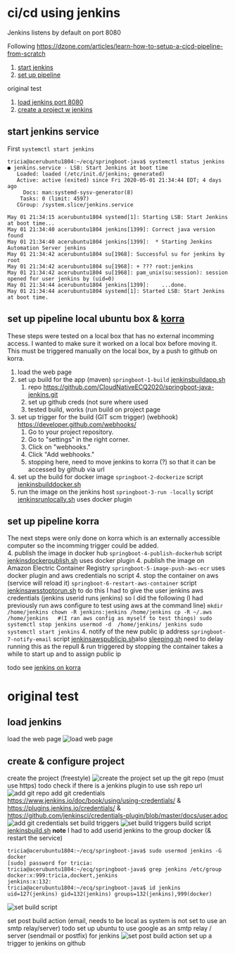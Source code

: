 # ci/cd using jenkins 

Jenkins listens by default on port 8080

Following https://dzone.com/articles/learn-how-to-setup-a-cicd-pipeline-from-scratch
1. [start jenkins](#start-jenkins-service)
1. [set up pipeline](#set-up-pipeline)


original test
1. [load jenkins port 8080](#load-jenkins)
1. [create a project w jenkins](#create-&-configure-project)

## start jenkins service
First `systemctl start jenkins`
```
tricia@acerubuntu1804:~/ecq/springboot-java$ systemctl status jenkins
● jenkins.service - LSB: Start Jenkins at boot time
   Loaded: loaded (/etc/init.d/jenkins; generated)
   Active: active (exited) since Fri 2020-05-01 21:34:44 EDT; 4 days ago
     Docs: man:systemd-sysv-generator(8)
    Tasks: 0 (limit: 4597)
   CGroup: /system.slice/jenkins.service

May 01 21:34:15 acerubuntu1804 systemd[1]: Starting LSB: Start Jenkins at boot time...
May 01 21:34:40 acerubuntu1804 jenkins[1399]: Correct java version found
May 01 21:34:40 acerubuntu1804 jenkins[1399]:  * Starting Jenkins Automation Server jenkins
May 01 21:34:42 acerubuntu1804 su[1968]: Successful su for jenkins by root
May 01 21:34:42 acerubuntu1804 su[1968]: + ??? root:jenkins
May 01 21:34:42 acerubuntu1804 su[1968]: pam_unix(su:session): session opened for user jenkins by (uid=0)
May 01 21:34:44 acerubuntu1804 jenkins[1399]:    ...done.
May 01 21:34:44 acerubuntu1804 systemd[1]: Started LSB: Start Jenkins at boot time.
```
## set up pipeline  local ubuntu box & [korra](http://korra.dawsoncollege.qc.ca:8080/)
These steps were tested on a local box that has no external incomming access.  I wanted to make sure it worked on a local box before moving it.  This must be triggered manually on the local box, by a push to github on korra. 
1. load the web page
2. set up build for the app (maven)   `springboot-1-build` [jenkinsbuildapp.sh](jenkinsbuildapp.sh)
     1. repo https://github.com/CloudNativeECQ2020/springboot-java-jenkins.git
     2. set up github creds (not sure where used
     3. tested build, works  (run build on project page
3.  set up trigger for the build (GIT scm trigger)  (webhook)  https://developer.github.com/webhooks/
     1. Go to your project repository.
     2. Go to "settings" in the right corner.
     3. Click on "webhooks."
     4. Click "Add webhooks."
     5. stopping here, need to move jenkins to korra (?) so that it can be accessed by github via url  
4. set up the build for docker image  `springboot-2-dockerize` script [jenkinsbuilddocker.sh](jenkinsbuilddocker.sh)
4. run the image on the jenkins host `springboot-3-run -locally` script [jenkinsrunlocally.sh](jenkinsrunlocally)  uses docker plugin
## set up pipeline korra
The next steps were only done on korra which is an externally accessible computer so the incomming trigger could be added.  
4. publish the image in docker hub  `springboot-4-publish-dockerhub` script  [jenkinsdockerpublish.sh](jenkinsdockerpublish.sh)  uses docker plugin
4. publish the image on Amazon Electric Container Registry  `springboot-5-image-push-aws-ecr` uses docker plugin and aws credentials no script
4. stop the container on aws (service will reload it) `springboot-6-restart-aws-container` script [jenkinsawsstoptorun.sh](jenkinsawsstoptorun.sh)        to do this I had to give the user jenkins aws credentials (jenkins userid runs jenkins) so I did the following (I had previously run aws configure to test using aws at the command line)
     ```
     mkdir /home/jenkins
     chown -R jenkins:jenkins /home/jenkins
     cp -R ~/.aws	/home/jenkins   #(I ran aws config as myself to test things)
     sudo systemctl stop jenkins
     usermod -d  /home/jenkins/ jenkins
     sudo systemctl start jenkins
     ```
4. notify of the new public ip address `springboot-7-notify-email`  script [jenkinsawspublicip.sh](jenkinsawspublicip.sh)also [sleeping.sh](sleeping.sh) need to delay running this as the repull & run triggered by stopping the container takes a while to start up and to assign public ip


     
  

todo see [jenkins on korra](jenkinsonkorra.md)
# original test
## load jenkins
load the web page
![load web page](img/jenkins1.PNG)
## create & configure project 
create the project (freestyle)
![create the project](img/jenkins-create-job.PNG)
set up the git repo (must use https)
todo check if there is a jenkins plugin to use ssh repo url
![add git repo](img/jenkins-add-repo.PNG)
add git credentials https://www.jenkins.io/doc/book/using/using-credentials/ & https://plugins.jenkins.io/credentials/ & https://github.com/jenkinsci/credentials-plugin/blob/master/docs/user.adoc
![add git credentials](img/jenkins-add-cred.PNG)
set build triggers
![set build triggers](img/jenkins-build-trigger.PNG)
build script [jenkinsbuild.sh](jenkinsbuild.sh)
__note__ I had to add userid jenkins to the group docker (& restart the service)
```
tricia@acerubuntu1804:~/ecq/springboot-java$ sudo usermod jenkins -G docker
[sudo] password for tricia:
tricia@acerubuntu1804:~/ecq/springboot-java$ grep jenkins /etc/group
docker:x:999:tricia,dockert,jenkins
jenkins:x:132:
tricia@acerubuntu1804:~/ecq/springboot-java$ id jenkins
uid=127(jenkins) gid=132(jenkins) groups=132(jenkins),999(docker)
```
![set build script](img/jenkins-build-script.PNG)

set post build action  (email, needs to be local as system is not set to use an smtp relay/server)
todo set up ubuntu to use google as an smtp relay / server (sendmail or postfix)  for jenkins
![set post build action](img/jenkins-post-build-action.PNG)
set up a trigger to jenkins on github


